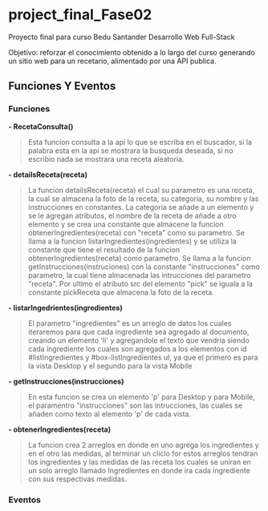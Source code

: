 # project_final_Fase02

Proyecto final para curso Bedu Santander Desarrollo Web Full-Stack

Objetivo: reforzar el conocimiento obtenido a lo largo del curso generando un sitio web para un recetario, alimentado por una API publica.

## Funciones Y Eventos

### Funciones

<b>- RecetaConsulta()</b>
>Esta funcion consulta a la api lo que se escriba en el buscador, si la palabra esta en la api se mostrara la busqueda deseada, si no escribio nada se mostrara una receta aleatoria.

<b>- detailsReceta(receta)</b> <br/>
> La funcion detailsReceta(receta) el cual su parametro es una receta, la cual se almacena la foto de la receta, su categoria, su nombre y las instrucciones en constantes. La categoria se añade a un elemento y se le agregan atributos, el nombre de la receta de añade a otro elemento y se crea una constante que almacene la funcion obtenerIngredientes(receta) con "receta" como su parametro. Se llama a la funcion listarIngredientes(ingredientes) y se utiliza la constante que tiene el resultado de la funcion obtenerIngredientes(receta) como parametro. Se llama a la funcion getInstrucciones(instruciones) con la constante "instrucciones" como parametro, la cual tiene almacenada las intrucciones del parametro "receta". Por ultimo el atributo src del elemento "pick" se iguala a la constante pickReceta que almacena la foto de la receta.

<b>- listarIngedrientes(ingredientes)</b> <br/>
> El parametro "ingredientes" es un arreglo de datos los cuales iteraremos para que cada ingrediente sea agregado al documento, creando un elemento 'li' y agregandole el texto que vendria siendo cada ingrediente los cuales son agregados a los elementos con id #listIngredientes y #box-listIngredientes ul, ya que el primero es para la vista Desktop y el segundo para la vista Mobile

<b>- getInstrucciones(instrucciones)</b> <br/>
> En esta funcion se crea un elemento 'p' para Desktop y para Mobile, el paramentro "instrucciones" son las intrucciones, las cuales se añaden como texto al elemento 'p' de cada vista.

<b>- obtenerIngredientes(receta)</b> <br/>
>La funcion crea 2 arreglos en donde en uno agrega los ingredientes y en el otro las medidas, al terminar un cliclo for estos arreglos tendran los ingredientes y las medidas de las receta los cuales se uniran en un solo arreglo llamado Ingredientes en donde ira cada ingrediente con sus respectivas medidas.

### Eventos


